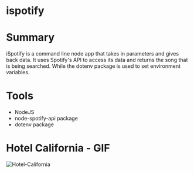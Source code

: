 # ispotify


# Summary
iSpotify is a command line node app that takes in parameters and gives back data. It uses Spotify's API to access its data and returns the song that is  being searched. While the dotenv package is used to set environment variables.

# Tools
- NodeJS
- node-spotify-api package
- dotenv package

# Hotel California - GIF
![Hotel-California](./img/hotel-california.gif)